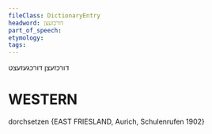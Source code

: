 ```yaml
---
fileClass: DictionaryEntry
headword: דורכזעצן
part_of_speech: 
etymology: 
tags: 
---
```

דורכזעצן
דורכגעזעצט

WESTERN
========

dorchsetzen {EAST FRIESLAND, Aurich, Schulenrufen 1902}